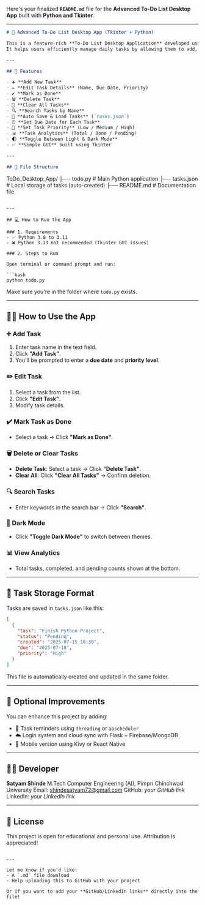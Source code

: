 Here's your finalized **`README.md`** file for the **Advanced To-Do List Desktop App** built with **Python and Tkinter**.

---

```markdown
# 📝 Advanced To-Do List Desktop App (Tkinter + Python)

This is a feature-rich **To-Do List Desktop Application** developed using **Python and Tkinter GUI**.  
It helps users efficiently manage daily tasks by allowing them to add, edit, complete, search, and organize their work with due dates, priorities, analytics, and more.

---

## 🚀 Features

- ➕ **Add New Task**
- ✏️ **Edit Task Details** (Name, Due Date, Priority)
- ✔️ **Mark as Done**
- 🗑️ **Delete Task**
- 🔄 **Clear All Tasks**
- 🔍 **Search Tasks by Name**
- 📁 **Auto Save & Load Tasks** (`tasks.json`)
- ⏰ **Set Due Date for Each Task**
- 🧠 **Set Task Priority** (Low / Medium / High)
- 📊 **Task Analytics** (Total / Done / Pending)
- 🌓 **Toggle Between Light & Dark Mode**
- ✅ **Simple GUI** built using Tkinter

---

## 📁 File Structure

```

ToDo\_Desktop\_App/
├── todo.py           # Main Python application
├── tasks.json        # Local storage of tasks (auto-created)
├── README.md         # Documentation file

````

---

## 💻 How to Run the App

### 1. Requirements
- ✅ Python 3.8 to 3.11  
- ❌ Python 3.13 not recommended (Tkinter GUI issues)

### 2. Steps to Run

Open terminal or command prompt and run:

```bash
python todo.py
````

Make sure you're in the folder where `todo.py` exists.

---

## 🧑‍💻 How to Use the App

### ➕ Add Task

1. Enter task name in the text field.
2. Click **"Add Task"**.
3. You'll be prompted to enter a **due date** and **priority level**.

### ✏️ Edit Task

1. Select a task from the list.
2. Click **"Edit Task"**.
3. Modify task details.

### ✔️ Mark Task as Done

* Select a task → Click **"Mark as Done"**.

### 🗑️ Delete or Clear Tasks

* **Delete Task**: Select a task → Click **"Delete Task"**.
* **Clear All**: Click **"Clear All Tasks"** → Confirm deletion.

### 🔍 Search Tasks

* Enter keywords in the search bar → Click **"Search"**.

### 🌙 Dark Mode

* Click **"Toggle Dark Mode"** to switch between themes.

### 📊 View Analytics

* Total tasks, completed, and pending counts shown at the bottom.

---

## 🧾 Task Storage Format

Tasks are saved in `tasks.json` like this:

```json
[
  {
    "task": "Finish Python Project",
    "status": "Pending",
    "created": "2025-07-15 10:30",
    "due": "2025-07-18",
    "priority": "High"
  }
]
```

This file is automatically created and updated in the same folder.

---

## 📌 Optional Improvements

You can enhance this project by adding:

* 🔔 Task reminders using `threading` or `apscheduler`
* ☁️ Login system and cloud sync with Flask + Firebase/MongoDB
* 📱 Mobile version using Kivy or React Native

---

## 🙋‍♂️ Developer

**Satyam Shinde**
M.Tech Computer Engineering (AI), Pimpri Chinchwad University
Email: [shindesatyam72@gmail.com](mailto:shindesatyam72@gmail.com)
GitHub: *your GitHub link*
LinkedIn: *your LinkedIn link*

---

## 📜 License

This project is open for educational and personal use. Attribution is appreciated!

```

---

Let me know if you'd like:
- A `.md` file download
- Help uploading this to GitHub with your project

Or if you want to add your **GitHub/LinkedIn links** directly into the file!
```
